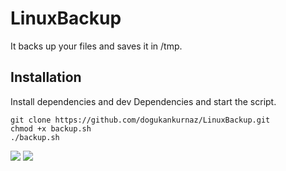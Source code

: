 # LinuxBackup

It backs up your files and saves it in /tmp.

## Installation

Install dependencies and dev Dependencies and start the script.

```
git clone https://github.com/dogukankurnaz/LinuxBackup.git
chmod +x backup.sh
./backup.sh

```

![](https://i.hizliresim.com/2xnyafe.png)
![](https://i.hizliresim.com/fe5apbp.png)
